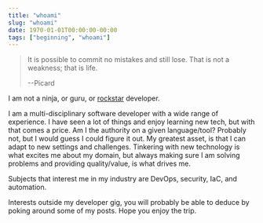 ```yaml
---
title: "whoami"
slug: "whoami"
date: 1970-01-01T00:00:00-00:00
tags: ["beginning", "whoami"]
---
```


> It is possible to commit no mistakes and still lose. That is not a weakness; that is life.
>
> --Picard

I am not a ninja, or guru, or [rockstar](https://codewithrockstar.com/code) developer.

I am a multi-disciplinary software developer with a wide range of experience. I have seen a lot of things and enjoy learning new tech, but with that comes a price. Am I the authority on a given language/tool? Probably not, but I would guess I could figure it out. My greatest asset, is that I can adapt to new settings and challenges. Tinkering with new technology is what excites me about my domain, but always making sure I am solving problems and providing quality/value, is what drives me.

Subjects that interest me in my industry are DevOps, security, IaC, and automation.

Interests outside my developer gig, you will probably be able to deduce by poking around some of my posts. Hope you enjoy the trip.  
